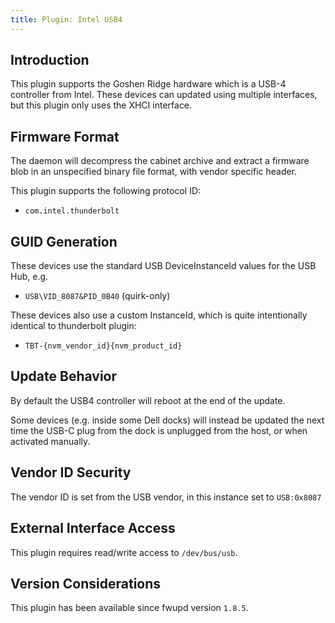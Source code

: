 ```yaml
---
title: Plugin: Intel USB4
---
```


## Introduction

This plugin supports the Goshen Ridge hardware which is a USB-4 controller from Intel.
These devices can updated using multiple interfaces, but this plugin only uses the XHCI interface.

## Firmware Format

The daemon will decompress the cabinet archive and extract a firmware blob in
an unspecified binary file format, with vendor specific header.

This plugin supports the following protocol ID:

* `com.intel.thunderbolt`

## GUID Generation

These devices use the standard USB DeviceInstanceId values for the USB Hub, e.g.

* `USB\VID_8087&PID_0B40` (quirk-only)

These devices also use a custom InstanceId, which is quite intentionally identical to thunderbolt
plugin:

* `TBT-{nvm_vendor_id}{nvm_product_id}`

## Update Behavior

By default the USB4 controller will reboot at the end of the update.

Some devices (e.g. inside some Dell docks) will instead be updated the next time the USB-C plug
from the dock is unplugged from the host, or when activated manually.

## Vendor ID Security

The vendor ID is set from the USB vendor, in this instance set to `USB:0x8087`

## External Interface Access

This plugin requires read/write access to `/dev/bus/usb`.

## Version Considerations

This plugin has been available since fwupd version `1.8.5`.

